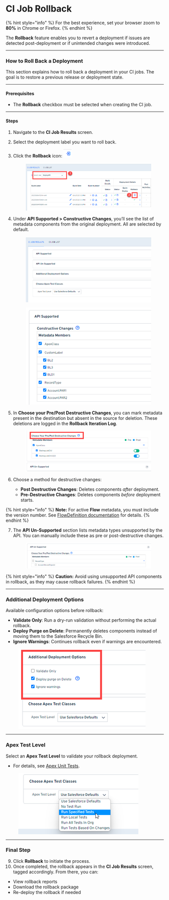 # CI Job Rollback

{% hint style="info" %}
For the best experience, set your browser zoom to **80%** in Chrome or Firefox.
{% endhint %}

The **Rollback** feature enables you to revert a deployment if issues are detected post-deployment or if unintended changes were introduced.

***

### How to Roll Back a Deployment <a href="#how-to-roll-back-a-deployment" id="how-to-roll-back-a-deployment"></a>

This section explains how to roll back a deployment in your CI jobs. The goal is to restore a previous release or deployment state.

***

#### Prerequisites <a href="#prerequisites" id="prerequisites"></a>

* The **Rollback** checkbox must be selected when creating the CI job.

***

#### Steps <a href="#steps" id="steps"></a>

1. Navigate to the **CI Job Results** screen.
2. Select the deployment label you want to roll back.
3.  Click the **Rollback** icon: ![](<../../../../.gitbook/assets/image (1200).png>)

    <figure><img src="../../../../.gitbook/assets/image (1201).png" alt="Rollback Icon Location"><figcaption></figcaption></figure>
4.  Under **API Supported > Constructive Changes**, you’ll see the list of metadata components from the original deployment. All are selected by default.

    <figure><img src="../../../../.gitbook/assets/image (1202).png" alt="Constructive Changes Selection" width="526"><figcaption></figcaption></figure>

    <figure><img src="../../../../.gitbook/assets/image (1203).png" alt="Rollback Metadata Overview"><figcaption></figcaption></figure>
5.  In **Choose your Pre/Post Destructive Changes**, you can mark metadata present in the destination but absent in the source for deletion. These deletions are logged in the **Rollback Iteration Log**.

    <figure><img src="../../../../.gitbook/assets/image (1204).png" alt="Destructive Changes Selection"><figcaption></figcaption></figure>
6. Choose a method for destructive changes:
   * **Post Destructive Changes**: Deletes components _after_ deployment.
   * **Pre-Destructive Changes**: Deletes components _before_ deployment starts.

{% hint style="info" %}
**Note:** For active **Flow** metadata, you must include the version number. See [FlowDefinition documentation](https://developer.salesforce.com/docs/atlas.en-us.api_meta.meta/api_meta/meta_flowdefinition.htm) for details.
{% endhint %}

7.  The **API Un-Supported** section lists metadata types unsupported by the API. You can manually include these as pre or post-destructive changes.

    <figure><img src="../../../../.gitbook/assets/image (1205).png" alt="Unsupported API Components"><figcaption></figcaption></figure>

{% hint style="info" %}
**Caution:** Avoid using unsupported API components in rollback, as they may cause rollback failures.
{% endhint %}

***

### Additional Deployment Options

Available configuration options before rollback:

* **Validate Only**: Run a dry-run validation without performing the actual rollback.
* **Deploy Purge on Delete**: Permanently deletes components instead of moving them to the Salesforce Recycle Bin.
* **Ignore Warnings**: Continues rollback even if warnings are encountered.

<figure><img src="../../../../.gitbook/assets/image (1206).png" alt="Additional Rollback Options"><figcaption></figcaption></figure>

***

### Apex Test Level

Select an **Apex Test Level** to validate your rollback deployment.

* For details, see [Apex Unit Tests](../../../arm/arm-features/deployment/apex-unit-tests.md).

<figure><img src="../../../../.gitbook/assets/image (1207).png" alt="Apex Test Level Selection"><figcaption></figcaption></figure>

***

### Final Step

9. Click **Rollback** to initiate the process.
10. Once completed, the rollback appears in the **CI Job Results** screen, tagged accordingly. From there, you can:

* View rollback reports
* Download the rollback package
* Re-deploy the rollback if needed
